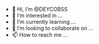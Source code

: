 - 👋 Hi, I’m @DEYCOBSS
- 👀 I’m interested in ...
- 🌱 I’m currently learning ...
- 💞️ I’m looking to collaborate on ...
- 📫 How to reach me ...

<!---
DEYCOBSS/DEYCOBSS is a ✨ special ✨ repository because its `README.md` (this file) appears on your GitHub profile.
You can click the Preview link to take a look at your changes.
--->
